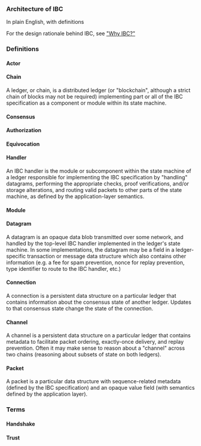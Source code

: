 ### Architecture of IBC

In plain English, with definitions

For the design rationale behind IBC, see ["Why IBC?"](./WHY_IBC.md)

### Definitions

#### Actor

#### Chain

A ledger, or chain, is a distributed ledger (or "blockchain", although a strict chain of blocks may not be required) implementing part or all of the IBC specification as a component or module within its state machine.

#### Consensus

#### Authorization

#### Equivocation

#### Handler

An IBC handler is the module or subcomponent within the state machine of a ledger responsible for implementing the IBC specification by "handling" datagrams, performing the appropriate checks, proof verifications, and/or storage alterations, and routing valid packets to other parts of the state machine, as defined by the application-layer semantics.

#### Module

#### Datagram

A datagram is an opaque data blob transmitted over some network, and handled by the top-level IBC handler implemented in the ledger's state machine. In some implementations, the datagram may be a field in a ledger-specific transaction or message data structure which also contains other information (e.g. a fee for spam prevention, nonce for replay prevention, type identifier to route to the IBC handler, etc.)

#### Connection

A connection is a persistent data structure on a particular ledger that contains information about the consensus state of another ledger. Updates to that consensus state change the state of the connection.

#### Channel

A channel is a persistent data structure on a particular ledger that contains metadata to facilitate packet ordering, exactly-once delivery, and replay prevention. Often it may make sense to reason about a "channel" across two chains (reasoning about subsets of state on both ledgers).

#### Packet

A packet is a particular data structure with sequence-related metadata (defined by the IBC specification) and an opaque value field (with semantics defined by the application layer).

### Terms

#### Handshake

#### Trust
